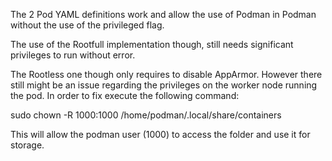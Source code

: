 The 2 Pod YAML definitions work and allow the use of Podman in Podman without the use of the privileged flag.

The use of the Rootfull implementation though, still needs significant privileges to run without error.

The Rootless one though only requires to disable AppArmor.
However there still might be an issue regarding the privileges on the worker node running the pod. In order to fix execute the following command:

sudo chown -R 1000:1000 /home/podman/.local/share/containers

This will allow the podman user (1000) to access the folder and use it for storage.
 
